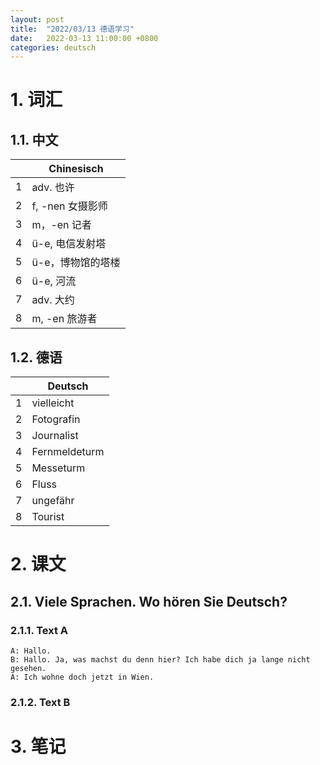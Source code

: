```yaml
---
layout: post
title:  "2022/03/13 德语学习"
date:   2022-03-13 11:00:00 +0800
categories: deutsch
---
```


# 1. 词汇

## 1.1. 中文

|     | Chinesisch        |
| --- | ----------------- |
| 1   | adv. 也许         |
| 2   | f, -nen 女摄影师  |
| 3   | m，-en 记者       |
| 4   | ü-e, 电信发射塔   |
| 5   | ü-e，博物馆的塔楼 |
| 6   | ü-e, 河流         |
| 7   | adv. 大约         |
| 8   | m, -en 旅游者     |

## 1.2. 德语

|     | Deutsch       |
| --- | ------------- |
| 1   | vielleicht    |
| 2   | Fotografin    |
| 3   | Journalist    |
| 4   | Fernmeldeturm |
| 5   | Messeturm     |
| 6   | Fluss         |
| 7   | ungefähr      |
| 8   | Tourist       |

# 2. 课文

## 2.1. Viele Sprachen. Wo hören Sie Deutsch?

### 2.1.1. Text A

```
A: Hallo. 
B: Hallo. Ja, was machst du denn hier? Ich habe dich ja lange nicht 
gesehen.
A: Ich wohne doch jetzt in Wien. 
```

### 2.1.2. Text B


# 3. 笔记